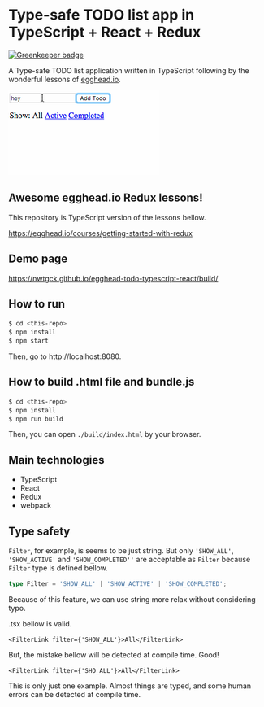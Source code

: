 # Type-safe TODO list app in TypeScript + React + Redux 

[![Greenkeeper badge](https://badges.greenkeeper.io/nwtgck/egghead-todo-typescript-react.svg)](https://greenkeeper.io/)

A Type-safe TODO list application written in TypeScript following by the wonderful lessons of [egghead.io](https://egghead.io/).

<img src="demo-img/demo1.gif"></img>

## Awesome egghead.io Redux lessons!

This repository is TypeScript version of the lessons bellow.


https://egghead.io/courses/getting-started-with-redux


## Demo page

https://nwtgck.github.io/egghead-todo-typescript-react/build/

## How to run

```sh
$ cd <this-repo>
$ npm install
$ npm start
```

Then, go to http://localhost:8080.

## How to build .html file and bundle.js

```sh
$ cd <this-repo>
$ npm install
$ npm run build
```

Then, you can open `./build/index.html` by your browser.


## Main technologies

* TypeScript
* React
* Redux
* webpack


## Type safety

`Filter`, for example, is seems to be just string.
But only `'SHOW_ALL'`, `'SHOW_ACTIVE'` and `'SHOW_COMPLETED''` are acceptable as `Filter` because `Filter` type is defined bellow. 

```ts
type Filter = 'SHOW_ALL' | 'SHOW_ACTIVE' | 'SHOW_COMPLETED';
```

Because of this feature, we can use string more relax without considering typo.

.tsx bellow is valid. 

```tsx
<FilterLink filter={'SHOW_ALL'}>All</FilterLink>
``` 

But, the mistake bellow will be detected at compile time. Good!

```tsx
<FilterLink filter={'SHO_ALL'}>All</FilterLink>
```

This is only just one example. Almost things are typed, and some human errors can be detected at compile time. 

